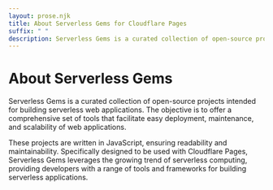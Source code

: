 ```yaml
---
layout: prose.njk
title: About Serverless Gems for Cloudflare Pages
suffix: " "
description: Serverless Gems is a curated collection of open-source projects for building serverless web applications! 🌐💡 JavaScript-powered and designed for easy deployment, maintenance, and scalability.
---
```

# About Serverless Gems

Serverless Gems is a curated collection of open-source projects intended for building serverless web applications. The
objective is to offer a comprehensive set of tools that facilitate easy deployment, maintenance, and scalability of web
applications.

These projects are written in JavaScript, ensuring readability and maintainability. Specifically designed to be used
with Cloudflare Pages, Serverless Gems leverages the growing trend of serverless computing, providing developers with a range of
tools and frameworks for building serverless applications.
